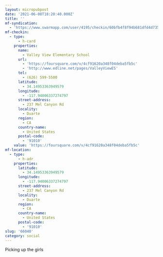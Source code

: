 ```yaml
---
layout: micropubpost
date: '2021-06-08T18:20:40.000Z'
title: ''
mf-syndication:
  - 'https://www.swarmapp.com/user/4195/checkin/60bfb4f8f94b681dfd4d735d'
mf-checkin:
  - type:
      - h-card
    properties:
      name:
        - Valley View Elementary School
      url:
        - 'https://foursquare.com/v/4cf91620a348f04deba5fb5c'
        - 'http://www.edline.net/pages/ValleyViewES'
      tel:
        - (626) 599-5500
      latitude:
        - 34.14953363949579
      longitude:
        - -117.94006337274797
      street-address:
        - 237 Mel Canyon Rd
      locality:
        - Duarte
      region:
        - CA
      country-name:
        - United States
      postal-code:
        - '91010'
    value: 'https://foursquare.com/v/4cf91620a348f04deba5fb5c'
mf-location:
  - type:
      - h-adr
    properties:
      latitude:
        - 34.14953363949579
      longitude:
        - -117.94006337274797
      street-address:
        - 237 Mel Canyon Rd
      locality:
        - Duarte
      region:
        - CA
      country-name:
        - United States
      postal-code:
        - '91010'
slug: '66040'
category: social
---
```

Picking up the girls
